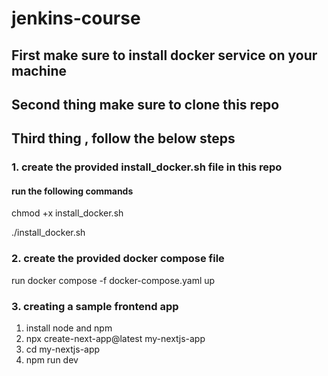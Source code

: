 # jenkins-course


## First make sure to install docker service on your machine
## Second thing make sure to clone this repo 
## Third thing , follow the below steps

### 1. create the provided install_docker.sh file in this repo 
#### run the following commands 
chmod +x install_docker.sh

./install_docker.sh



### 2. create the provided docker compose file 
run docker compose -f docker-compose.yaml up


### 3. creating a sample frontend app 
1. install node and npm
2. npx create-next-app@latest my-nextjs-app
3. cd my-nextjs-app
4. npm run dev

